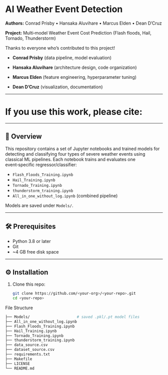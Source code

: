 # AI Weather Event Detection

**Authors:** Conrad Prisby • Hansaka Aluvihare • Marcus Elden • Dean D’Cruz 


**Project:** Multi‑model Weather Event Cost Prediction (Flash floods, Hail, Tornado, Thunderstorm)


Thanks to everyone who’s contributed to this project!

- **Conrad Prisby** (data pipeline, model evaluation)
  
- **Hansaka Aluvihare** (architecture design, code organization)
  
- **Marcus Elden** (feature engineering, hyperparameter tuning)
  
- **Dean D’Cruz** (visualization, documentation)

---
# If you use this work, please cite:

---

## 🚀 Overview

This repository contains a set of Jupyter notebooks and trained models for detecting and classifying four types of severe weather events using classical ML pipelines.  Each notebook trains and evaluates one event‑specific regressor/classifier:

- `Flash_Floods_Training.ipynb`
- `Hail_Training.ipynb`
- `Tornado_Training.ipynb`
- `thunderstorm_training.ipynb`
- `All_in_one_without_log.ipynb` (combined pipeline)

Models are saved under `Models/`.

---

## 🛠️ Prerequisites

- Python 3.8 or later  
- Git  
- ~4 GB free disk space  

---

## ⚙️ Installation

1. Clone this repo:  
   ```bash
   git clone https://github.com/<your‑org>/<your‑repo>.git
   cd <your‑repo>

File Structure
   ```bash
   ├── Models/                     # saved .pkl/.pt model files
   ├── All_in_one_without_log.ipynb
   ├── Flash_Floods_Training.ipynb
   ├── Hail_Training.ipynb
   ├── Tornado_Training.ipynb
   ├── thunderstorm_training.ipynb
   ├── data_source.csv
   ├── dataset_source.csv
   ├── requirements.txt
   ├── Makefile
   ├── LICENSE
   └── README.md


